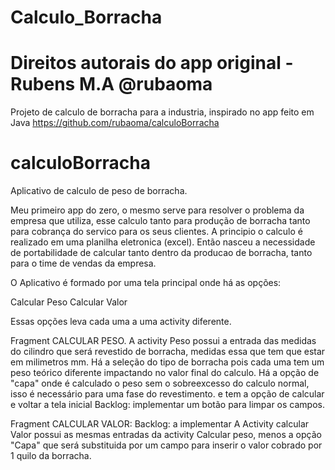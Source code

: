 # Calculo_Borracha
# Direitos autorais do app original - Rubens M.A @rubaoma
Projeto de calculo de borracha para a industria, inspirado no app feito em Java https://github.com/rubaoma/calculoBorracha


# calculoBorracha

Aplicativo de calculo de peso de borracha.

Meu primeiro app do zero, o mesmo serve para resolver o problema da empresa que utiliza,
esse calculo tanto para produção de borracha tanto para cobrança do servico para os seus clientes.
A principio o calculo é realizado em uma planilha eletronica (excel).
Então nasceu a necessidade de portabilidade de calcular tanto dentro da producao de borracha, tanto para o time de vendas da empresa.

O Aplicativo é formado por uma tela principal onde há as opções:

Calcular Peso
Calcular Valor

Essas opções leva cada uma a uma activity diferente.

Fragment CALCULAR PESO.
A activity Peso possui a entrada das medidas do cilindro que será revestido de borracha, medidas essa que tem que estar em milimetros mm.
Há a seleção do tipo de borracha pois cada uma tem um peso teórico diferente impactando no valor final do calculo.
Há a opção de "capa" onde é calculado o peso sem o sobreexcesso do calculo normal, isso é necessário para uma fase do revestimento.
e tem a opção de calcular e voltar a tela inicial
Backlog: implementar um botão para limpar os campos.

Fragment CALCULAR VALOR:
Backlog: a implementar
A Activity calcular Valor possui as mesmas entradas da activity Calcular peso, menos a opção "Capa" que será substituida por um campo para inserir o valor cobrado por 1 quilo da borracha.
